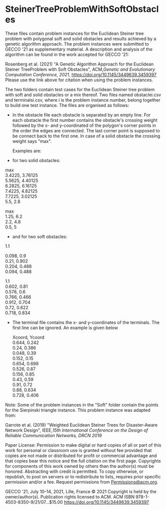 # SteinerTreeProblemWithSoftObstacles
These files contain problem instances for the Euclidean Steiner tree problem with polygonal soft and solid obstacles and results achieved by a genetic algorithm approach.
The problem instances were submitted to GECCO '21 as supplementary material. A description and analysis of the algorithm can be found in the work accepted for GECCO '21:   

Rosenberg et al. (2021) "A Genetic Algorithm Approach for the Euclidean Steiner TreeProblem with Soft Obstacles", ACM,*Genetic and Evolutionary Computation Conference,  2021*, 
https://doi.org/10.1145/3449639.3459397  
Please use the link above for citation when using the problem instances.


The two folders contain test cases for the Euclidean Steiner tree problem with soft and solid obstacles or a mix thereof.  Two files named 
obstaclei.csv   and  terminalsi.csv,
where i is the problem instance number,  belong together to build one test instance.
The files are organised as follows:

- In the obstacle file  each obstacle is separated by an empty line. For each obstacle the first number contains the obstacle's crossing weight followed by the x- and y-coordinated of the polygon's corner points in the order the edges are connected. The last corner point is supposed to be connect back to the first one. In case of a solid obstacle the crossing weight says "max".  

  Examples are:
  
 - for two solid obstacles:
 
  max\
  3.4225,	3.76125\
  5.5625,	4.40125\
  6.2825,	6.16125\
  7.4225,	4.82125\
  7.7225,	3.02125\
  5.5,	2.8
  	
    
  max	\
  1.25,	6.2\
  2.2,	4.8\
  0.5,	5


- and for two soft obstacles:


1.1

0.098,	0.9\
0.21,	0.902\
0.204,	0.488\
0.094,	0.488

1.1	\
0.602,	0.81\
0.578,	0.6\
0.766,	0.466\
0.912,	0.704\
0.72,	0.622\
0.718,	0.834



- The  terminal file contains the x- and y-coordinates of the terminals. The first line can be ignored. An example is given below

  Xcoord,	Ycoord\
  0.644,	0.242\
  0.24,	0.386\
  0.048,	0.39\
  0.152,	0.15\
  0.654,	0.698\
  0.526,	0.87\
  0.156,	0.85\
  0.43,	0.59\
  0.91,	0.72\
  0.88,	0.634\
  0.728,	0.406



Note: 
Some of the problem instances in the "Soft" folder contain the points for the Sierpinski triangle instance. This problem instance was adapted from: 

Garrote et al. (2019) "Weighted Euclidean Steiner Trees for Disaster-Aware Network Design", IEEE,*15th International Conference on the Design of Reliable Communication Networks, DRCN 2019* 



Paper License:
Permission to make digital or hard copies of all or part of this work for personal or classroom use is granted without fee provided that copies are not made or distributed for profit or commercial advantage and that copies bear this notice and the full citation on the first page. Copyrights for components of this work owned by others than the author(s) must be honored. Abstracting with credit is permitted. To copy otherwise, or republish, to post on servers or to redistribute to lists, requires prior specific permission and/or a fee. Request permissions from Permissions@acm.org.

GECCO '21, July 10–14, 2021, Lille, France 
© 2021 Copyright is held by the owner/author(s). Publication rights licensed to ACM.
ACM ISBN 978-1-4503-8350-9/21/07…$15.00 
https://doi.org/10.1145/3449639.3459397

